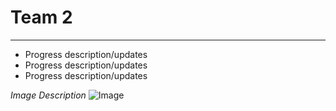 # Team 2

---

* Progress description/updates
* Progress description/updates
* Progress description/updates

_Image Description_
![Image](/Assets/DRL_Logo.jpg)